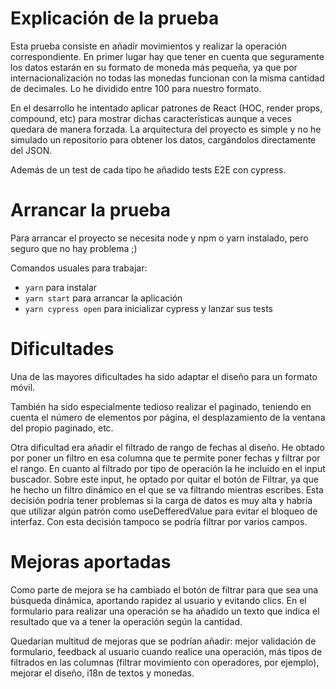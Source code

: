 # Explicación de la prueba

Esta prueba consiste en añadir movimientos y realizar la operación correspondiente. En primer lugar hay que tener en cuenta que seguramente los datos estarán en su formato de moneda más pequeña, ya que por internacionalización no todas las monedas funcionan con la misma cantidad de decimales. Lo he dividido entre 100 para nuestro formato.

En el desarrollo he intentado aplicar patrones de React (HOC, render props, compound, etc) para mostrar dichas características aunque a veces quedara de manera forzada. La arquitectura del proyecto es simple y no he simulado un repositorio para obtener los datos, cargándolos directamente del JSON.

Además de un test de cada tipo he añadido tests E2E con cypress.

# Arrancar la prueba

Para arrancar el proyecto se necesita node y npm o yarn instalado, pero seguro que no hay problema ;)

Comandos usuales para trabajar:

- `yarn` para instalar
- `yarn start` para arrancar la aplicación
- `yarn cypress open` para inicializar cypress y lanzar sus tests

# Dificultades

Una de las mayores dificultades ha sido adaptar el diseño para un formato móvil.

También ha sido especialmente tedioso realizar el paginado, teniendo en cuenta el número de elementos por página, el desplazamiento de la ventana del propio paginado, etc.

Otra dificultad era añadir el filtrado de rango de fechas al diseño. He obtado por poner un filtro en esa columna que te permite poner fechas y filtrar por el rango. En cuanto al filtrado por tipo de operación la he incluido en el input buscador. Sobre este input, he optado por quitar el botón de Filtrar, ya que he hecho un filtro dinámico en el que se va filtrando mientras escribes. Esta decisión podría tener problemas si la carga de datos es muy alta y habría que utilizar algún patrón como useDefferedValue para evitar el bloqueo de interfaz. Con esta decisión tampoco se podría filtrar por varios campos.

# Mejoras aportadas

Como parte de mejora se ha cambiado el botón de filtrar para que sea una búsqueda dinámica, aportando rapidez al usuario y evitando clics. En el formulario para realizar una operación se ha añadido un texto que indica el resultado que va a tener la operación según la cantidad.

Quedarían multitud de mejoras que se podrían añadir: mejor validación de formulario, feedback al usuario cuando realice una operación, más tipos de filtrados en las columnas (filtrar movimiento con operadores, por ejemplo), mejorar el diseño, i18n de textos y monedas.
